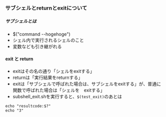 ### サブシェルとreturnとexitについて

##### サブシェルとは
- $("command --hogehoge")
- シェル内で実行されるシェルのこと
- 変数なども引き継がれる

#### exit と return
- exitはその名の通り「シェルをexitする」
- returnは「実行結果をreturnする」
- exitは「サブシェルで呼ばれた場合は、サブシェルをexitする」が、普通に関数で呼ばれた場合は「シェルを　exitする」
 - subshell_exit.shを実行すると、`$(test_exit)`のあとは
 ```
 echo "resultcode:$?"
 echo "3"
 ```
